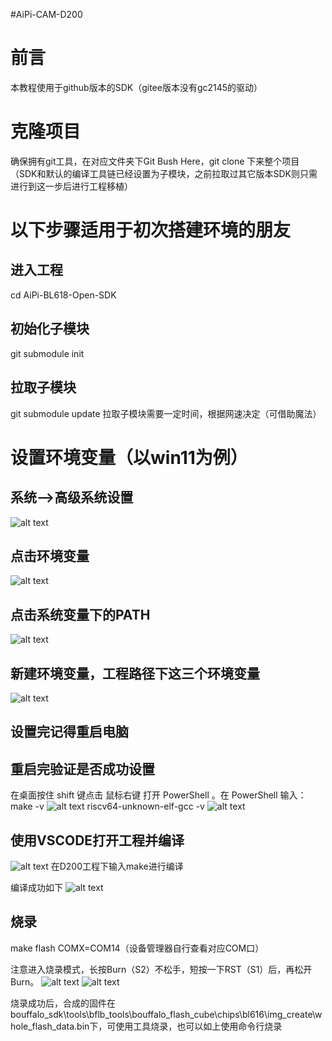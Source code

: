 #AiPi-CAM-D200

# 前言
本教程使用于github版本的SDK（gitee版本没有gc2145的驱动）

# 克隆项目
确保拥有git工具，在对应文件夹下Git Bush Here，git clone 下来整个项目（SDK和默认的编译工具链已经设置为子模块，之前拉取过其它版本SDK则只需进行到这一步后进行工程移植）

# 以下步骤适用于初次搭建环境的朋友
## 进入工程
cd AiPi-BL618-Open-SDK

## 初始化子模块
git submodule init

## 拉取子模块
git submodule update
拉取子模块需要一定时间，根据网速决定（可借助魔法）

# 设置环境变量（以win11为例）
## 系统——>高级系统设置
![alt text](image.png)
## 点击环境变量
![alt text](image-1.png)
## 点击系统变量下的PATH
![alt text](image-2.png)
## 新建环境变量，工程路径下这三个环境变量
![alt text](image-3.png)
## 设置完记得重启电脑

## 重启完验证是否成功设置
在桌面按住 shift 键点击 鼠标右键 打开 PowerShell 。在 PowerShell 输入：
make -v
![alt text](image-6.png)
 riscv64-unknown-elf-gcc -v
![alt text](image-7.png)

## 使用VSCODE打开工程并编译
![alt text](image-8.png)
在D200工程下输入make进行编译

编译成功如下
![alt text](image-9.png)

## 烧录
make flash COMX=COM14（设备管理器自行查看对应COM口）

注意进入烧录模式，长按Burn（S2）不松手，短按一下RST（S1）后，再松开Burn。
![alt text](image-10.png)
![alt text](image-11.png)

烧录成功后，合成的固件在bouffalo_sdk\tools\bflb_tools\bouffalo_flash_cube\chips\bl616\img_create\whole_flash_data.bin下，可使用工具烧录，也可以如上使用命令行烧录